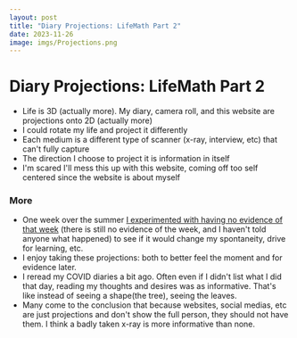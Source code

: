 ```yaml
---
layout: post
title: "Diary Projections: LifeMath Part 2"
date: 2023-11-26
image: imgs/Projections.png
---
```


# Diary Projections: LifeMath Part 2
- Life is 3D (actually more). My diary, camera roll, and this website are projections onto 2D (actually more)
- I could rotate my life and project it differently
- Each medium is a different type of scanner (x-ray, interview, etc) that can't fully capture
- The direction I choose to project it is information in itself
- I'm scared I'll mess this up with this website, coming off too self centered since the website is about myself
### More
- One week over the summer [I experimented with having no evidence of that week](https://julie-steele.github.io/goals-and-challenges) (there is still no evidence of the week, and I haven't told anyone what happened) to see if it would change my spontaneity, drive for learning, etc. 
- I enjoy taking these projections: both to better feel the moment and for evidence later. 
- I reread my COVID diaries a bit ago. Often even if I didn't list what I did that day, reading my thoughts and desires was as informative. That's like instead of seeing a shape(the tree), seeing the leaves.
- Many come to the conclusion that because websites, social medias, etc are just projections and don't show the full person, they should not have them. I think a badly taken x-ray is more informative than none. 





